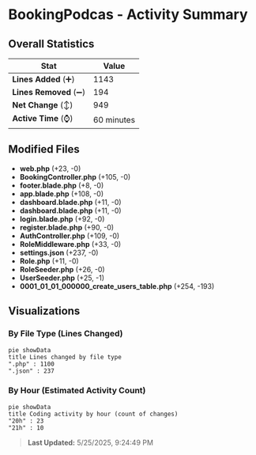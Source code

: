 # BookingPodcas - Activity Summary 

## Overall Statistics

| Stat                   | Value                                                             |
| ---------------------- | ----------------------------------------------------------------- |
| **Lines Added** (➕)   | 1143                                          |
| **Lines Removed** (➖) | 194                                        |
| **Net Change** (↕)    | 949                |
| **Active Time** (⌚)   | 60 minutes |


## Modified Files
- **web.php** (+23, -0)
- **BookingController.php** (+105, -0)
- **footer.blade.php** (+8, -0)
- **app.blade.php** (+108, -0)
- **dashboard.blade.php** (+11, -0)
- **dashboard.blade.php** (+11, -0)
- **login.blade.php** (+92, -0)
- **register.blade.php** (+90, -0)
- **AuthController.php** (+109, -0)
- **RoleMiddleware.php** (+33, -0)
- **settings.json** (+237, -0)
- **Role.php** (+11, -0)
- **RoleSeeder.php** (+26, -0)
- **UserSeeder.php** (+25, -1)
- **0001_01_01_000000_create_users_table.php** (+254, -193)

## Visualizations

### By File Type (Lines Changed)

```mermaid
pie showData
title Lines changed by file type
".php" : 1100
".json" : 237
```

### By Hour (Estimated Activity Count)

```mermaid
pie showData
title Coding activity by hour (count of changes)
"20h" : 23
"21h" : 10
```


> **Last Updated:** 5/25/2025, 9:24:49 PM